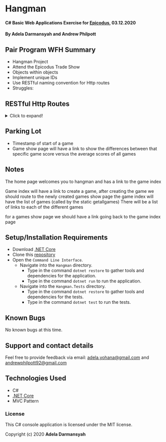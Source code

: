 # Hangman

#### C# Basic Web Applications Exercise for [Epicodus](https://www.epicodus.com/), 03.12.2020

#### By **Adela Darmansyah and Andrew Philpott**

## Pair Program WFH Summary

- Hangman Project
- Attend the Epicodus Trade Show
- Objects within objects
- Implement unique IDs
- Use RESTful naming convention for Http routes
- Struggles:

## RESTful Http Routes

<details>
  <summary>Click to expand!</summary>
| Route Name | URL Path | HTTP Method | Purpose |
| :--------- | :------- | :---------- | :------- |
| Index | / | GET | Homepage: displays welcome message & link to create new game |
| Create | /games/{id} | POST | Create a new game object |
| Index | /games | GET | Displays list of all games |
| Index | /games/{id} | GET | Displays a specific game: the hangman and guessed letters |
| Show | /games/{id}/over | GET | Displays gameover |
| New | /games/{id}/guess/new | GET | Offers a form for user to input their guess (1 letter) |
| Create | /games/{id}/guess | POST | Create a new guess object |
| Index | /games/{id}/guess | GET | Displays lists of all correct and incorrect guesses |
| Show | /games/{id}/guess/correct | GET | Displays a list of all correct guesses |
| Show | /games/{id}/guess/incorrect | GET | Displays a list of all incorrect guesses |  
</details>
 
## Parking Lot

- Timestamp of start of a game
- Game show page will have a link to show the differences between that specific game score versus the average scores of all games

## Notes

The home page welcomes you to hangman and has a link to the game index

Game index will have a link to create a game, after creating the game we should route to the newly created games show page
the game index will have the list of games (called by the static getallgames)
There will be a list of links to each of the different games

for a games show page we should have a link going back to the game index page

## Setup/Installation Requirements

- Download [.NET Core](https://dotnet.microsoft.com/download/dotnet-core/)
- Clone this [repository](https://github.com/ayohana/anagram.git/)
- Open the `Command Line Interface`.
  - Navigate into the `Hangman` directory.
    - Type in the command `dotnet restore` to gather tools and dependencies for the application.
    - Type in the command `dotnet run` to run the application.
  - Navigate into the `Hangman.Tests` directory.
    - Type in the command `dotnet restore` to gather tools and dependencies for the tests.
    - Type in the command `dotnet test` to run the tests.

## Known Bugs

No known bugs at this time.

## Support and contact details

Feel free to provide feedback via email: adela.yohana@gmail.com and andrewphilpott92@gmail.com

## Technologies Used

- C#
- [.NET Core](https://dotnet.microsoft.com/download/dotnet-core/)
- MVC Pattern

### License

This C# console application is licensed under the MIT license.

Copyright (c) 2020 **Adela Darmansyah**
